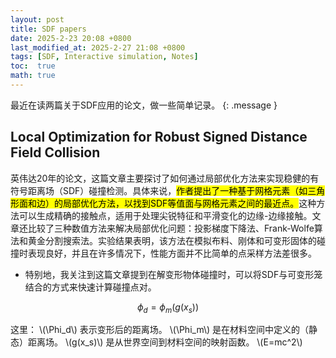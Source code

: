 ```yaml
---
layout: post
title: SDF papers
date: 2025-2-23 20:08 +0800
last_modified_at: 2025-2-27 21:08 +0800
tags: [SDF, Interactive simulation, Notes]
toc:  true
math: true
---
```

最近在读两篇关于SDF应用的论文，做一些简单记录。
{: .message }

## Local Optimization for Robust Signed Distance Field Collision
英伟达20年的论文，这篇文章主要探讨了如何通过局部优化方法来实现稳健的有符号距离场（SDF）碰撞检测。具体来说，<mark>作者提出了一种基于网格元素（如三角形面和边）的局部优化方法，以找到SDF等值面与网格元素之间的最近点。</mark>这种方法可以生成精确的接触点，适用于处理尖锐特征和平滑变化的边缘-边缘接触。文章还比较了三种数值方法来解决局部优化问题：投影梯度下降法、Frank-Wolfe算法和黄金分割搜索法。实验结果表明，该方法在模拟布料、刚体和可变形固体的碰撞时表现良好，并且在许多情况下，性能方面并不比简单的点采样方法差很多。
- 特别地，我关注到这篇文章提到在解变形物体碰撞时，可以将SDF与可变形笼结合的方式来快速计算碰撞点对。

$$\phi_d = \phi_m(g(x_s))$$

这里：
\\(\Phi_d\\) 表示变形后的距离场。
\\(\Phi_m\\) 是在材料空间中定义的（静态）距离场。
\\(g(x_s)\\) 是从世界空间到材料空间的映射函数。
\\(E=mc^2\\)
